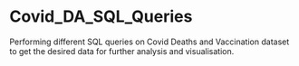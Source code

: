 # Covid_DA_SQL_Queries
Performing different SQL queries on Covid Deaths and Vaccination dataset to get the desired data for further analysis and visualisation.
